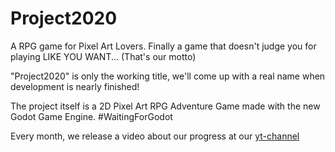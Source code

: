 # Project2020
A RPG game for Pixel Art Lovers. Finally a game that doesn't judge you for playing LIKE YOU WANT... (That's our motto)

"Project2020" is only the working title, we'll come up with a real name when development is nearly finished!

The project itself is a 2D Pixel Art RPG Adventure Game made with the new Godot Game Engine. #WaitingForGodot

Every month, we release a video about our progress at our [yt-channel](https://www.youtube.com/channel/UCPEsDMd9W6qJwaMhJhkUFAg)

